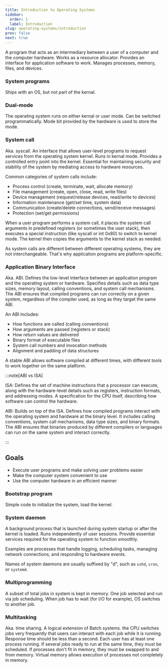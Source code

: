 ```yaml
---
title: Introduction to Operating Systems
sidebar:
  order: 1
  label: Introduction
slug: operating-systems/introduction
prev: false
next: true
---
```


A program that acts as an intermediary between a user of a computer and the computer hardware. Works as a resource allocator. Provides an interface for application software to work. Manages processes, memory, files, and devices.

### System programs

Ships with an OS, but not part of the kernal.

### Dual-mode

The operating system runs on either kernal or user mode. Can be switched programmatically. Mode bit provided by the hardware is used to store the mode.

### System call

Aka. syscall. An interface that allows user-level programs to request services from the operating system kernel. Runs in kernal mode. Provides a controlled entry point into the kernel. Essential for maintaining security and stability of the system by mediating access to hardware resources.

Common categories of system calls include:

- Process control (create, terminate, wait, allocate memory)
- File management (create, open, close, read, write files)
- Device management (request/release devices, read/write to devices)
- Information maintenance (get/set time, system data)
- Communication (create/delete connections, send/receive messages)
- Protection (set/get permissions)

When a user program performs a system call, it places the system call arguments in predefined registers (or sometimes the user stack), then executes a special instruction (like syscall or int 0x80) to switch to kernel mode. The kernel then copies the arguments to the kernel stack as needed.

As system calls are different between different operating systems, they are not interchangeable. That's why application programs are platform-specific.

### Application Binary Interface

Aka. ABI. Defines the low-level interface between an application program and the operating system or hardware. Specifies details such as data type sizes, memory layout, calling conventions, and system call mechanisms. The ABI ensures that compiled programs can run correctly on a given system, regardless of the compiler used, as long as they target the same ABI.

An ABI includes:

- How functions are called (calling conventions)
- How arguments are passed (registers or stack)
- How return values are delivered
- Binary format of executable files
- System call numbers and invocation methods
- Alignment and padding of data structures

A stable ABI allows software compiled at different times, with different tools to work together on the same platform.

:::note[ABI vs ISA]

ISA: Defines the set of machine instructions that a processor can execute, along with the hardware-level details such as registers, instruction formats, and addressing modes. A specification for the CPU itself, describing how software can control the hardware.

ABI: Builds on top of the ISA. Defines how compiled programs interact with the operating system and hardware at the binary level. It includes calling conventions, system call mechanisms, data type sizes, and binary formats. The ABI ensures that binaries produced by different compilers or languages can run on the same system and interact correctly.

:::

## Goals

- Execute user programs and make solving user problems easier
- Make the computer system convenient to use
- Use the computer hardware in an efficient manner

### Bootstrap program

Simple code to initialize the system, load the kernel.

### System daemon

A background process that is launched during system startup or after the kernel is loaded. Runs independently of user sessions. Provide essential services required for the operating system to function smoothly.

Examples are processes that handle logging, scheduling tasks, managing network connections, and responding to hardware events.

Names of system daemons are usually suffixed by "d", such as `sshd`, `cron`, or `systemd`.

### Multiprogramming

A subset of total jobs in system is kept in memory. One job selected and run via job scheduling. When job has to wait (for I/O for example), OS switches to another job.

### Multitasking

Aka. time sharing. A logical extension of Batch systems. the CPU switches jobs very frequently that users can interact with each job while it is running. Response time should be less than a second. Each user has at least one process running. If several jobs ready to run at the same time, they must be scheduled. If processes don’t fit in memory, they must be swapped to and from memory. Virtual memory allows execution of processes not completely in memory.
